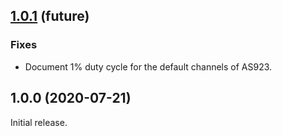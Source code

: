 ## [1.0.1](https://github.com/avbentem/airtime-calculator/compare/v1.0.0...master) (future)

### Fixes

- Document 1% duty cycle for the default channels of AS923.

## 1.0.0 (2020-07-21)

Initial release.

